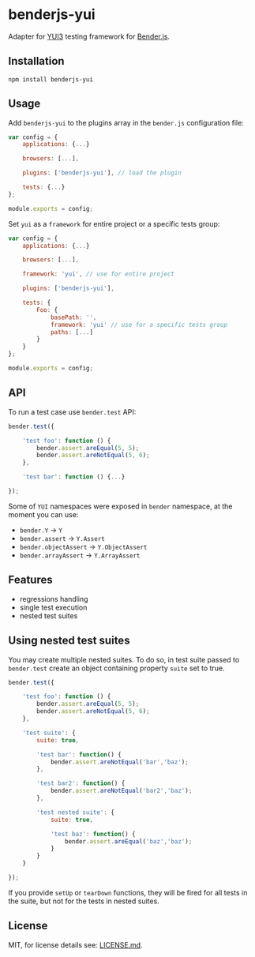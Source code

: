 benderjs-yui
============

Adapter for [YUI3](http://yuilibrary.com/yui/docs/test/) testing framework for [Bender.js](https://github.com/benderjs/benderjs).

Installation
------------

```
npm install benderjs-yui
```

Usage
-----

Add `benderjs-yui` to the plugins array in the `bender.js` configuration file:

```javascript
var config = {
    applications: {...}

    browsers: [...],

    plugins: ['benderjs-yui'], // load the plugin

    tests: {...}
};

module.exports = config;
```

Set `yui` as a `framework` for entire project or a specific tests group:

```javascript
var config = {
    applications: {...}

    browsers: [...],

    framework: 'yui', // use for entire project

    plugins: ['benderjs-yui'],

    tests: {
        Foo: {
            basePath: '',
            framework: 'yui' // use for a specific tests group
            paths: [...]
        }
    }
};

module.exports = config;
```

API
---

To run a test case use `bender.test` API:

```javascript
bender.test({

    'test foo': function () {
        bender.assert.areEqual(5, 5);
        bender.assert.areNotEqual(5, 6);
    },

    'test bar': function () {...}

});
```

Some of `YUI` namespaces were exposed in `bender` namespace, at the moment you can use:

- `bender.Y` -> `Y`
- `bender.assert` -> `Y.Assert`
- `bender.objectAssert` -> `Y.ObjectAssert`
- `bender.arrayAssert` -> `Y.ArrayAssert`

Features
--------
- regressions handling
- single test execution
- nested test suites

Using nested test suites
-------
You may create multiple nested suites.
To do so, in test suite passed to `bender.test` create an object containing property `suite` set to true.
```javascript
bender.test({

    'test foo': function () {
        bender.assert.areEqual(5, 5);
        bender.assert.areNotEqual(5, 6);
    },

    'test suite': {
    	suite: true,

    	'test bar': function() {
    		bender.assert.areNotEqual('bar','baz');
    	},

    	'test bar2': function() {
			bender.assert.areNotEqual('bar2','baz');
		},

    	'test nested suite': {
    		suite: true,

    		'test baz': function() {
    			bender.assert.areEqual('baz','baz');
    		}
    	}
    }

});
```

If you provide `setUp` or `tearDown` functions, they will be fired for all tests in the suite, but not for the tests in nested suites.

License
-------

MIT, for license details see: [LICENSE.md](https://github.com/benderjs/benderjs-yui/blob/master/LICENSE.md).
